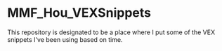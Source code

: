 # MMF_Hou_VEXSnippets
This repository is designated to be a place where I put some of the VEX snippets I've been using based on time.  
